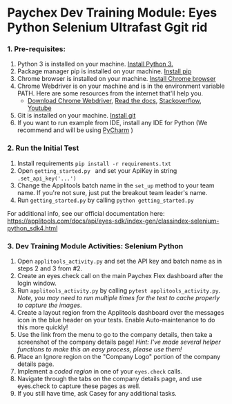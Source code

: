 # Paychex Dev Training Module: Eyes Python Selenium Ultrafast Ggit rid 

### 1. Pre-requisites:

1. Python 3 is installed on your machine.  [Install Python 3.](https://realpython.com/installing-python/) 
2. Package manager pip is installed on your machine.  [Install pip](https://pip.pypa.io/en/stable/installing/)
3. Chrome browser is installed on your machine. [Install Chrome browser](https://support.google.com/chrome/answer/95346?co=GENIE.Platform%3DDesktop&hl=en&oco=0)  
4. Chrome Webdriver is on your machine and is in the environment variable PATH. Here are some resources from the internet that'll help you.
   * [Download Chrome Webdriver](https://chromedriver.chromium.org/downloads), [Read the docs](https://splinter.readthedocs.io/en/0.1/setup-chrome.html), [Stackoverflow](https://stackoverflow.com/questions/38081021/using-selenium-on-mac-chrome), [Youtube](https://www.youtube.com/watch?time_continue=182&v=dz59GsdvUF8)
5. Git is installed on your machine. [Install git](https://www.atlassian.com/git/tutorials/install-git)
6. If you want to run example from IDE, install any IDE for Python (We recommend and will be using [PyCharm](https://www.jetbrains.com/pycharm/download/) )

### 2. Run the Initial Test 
1. Install requirements `pip install -r requirements.txt`
2. Open `getting_started.py ` and set your ApiKey in string `.set_api_key('...')`
3. Change the Applitools batch name in the `set_up` method to your team name. If you're not sure, just put the breakout team leader's name.  
4. Run `getting_started.py` by calling `python getting_started.py` 

For additional info, see our official documentation here: https://applitools.com/docs/api/eyes-sdk/index-gen/classindex-selenium-python_sdk4.html

### 3. Dev Training Module Activities: Selenium Python
1. Open `applitools_activity.py` and set the API key and batch name as in steps 2 and 3 from #2.
2. Create an eyes.check call on the main Paychex Flex dashboard after the login window. 
3. Run `applitools_activity.py` by calling `pytest applitools_activity.py`. *Note, you may need to run multiple times for the test to cache properly to capture the images*. 
4. Create a layout region from the Applitools dashboard over the messages icon in the blue header on your tests. Enable Auto-maintenance to do this more quickly!
5. Use the link from the menu to go to the company details, then take a screenshot of the company details page! 
*Hint: I've made several helper functions to make this an easy process, please use them!*
6. Place an Ignore region on the "Company Logo" portion of the company details page. 
7. Implement a *coded region* in one of your `eyes.check` calls. 
8. Navigate through the tabs on the company details page, and use eyes.check to capture these pages as well. 
9. If you still have time, ask Casey for any additional tasks. 